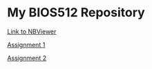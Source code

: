 # My BIOS512 Repository 

[Link to NBViewer](https://nbviewer.jupyter.org/github/rheajaisinghani/BIOS512/tree/main/)

[Assignment 1](https://github.com/rheajaisinghani/BIOS512/blob/main/01_BIOS512_assignment.ipynb)

[Assignment 2](https://github.com/rheajaisinghani/BIOS512/blob/main/02_BIOS512_assignment.ipynb)
